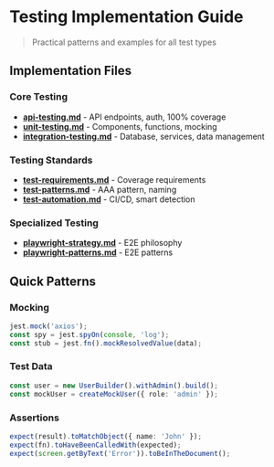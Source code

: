 # Testing Implementation Guide

> Practical patterns and examples for all test types

## Implementation Files

### Core Testing
- **[api-testing.md](./api-testing.md)** - API endpoints, auth, 100% coverage
- **[unit-testing.md](./unit-testing.md)** - Components, functions, mocking
- **[integration-testing.md](./integration-testing.md)** - Database, services, data management

### Testing Standards
- **[test-requirements.md](./test-requirements.md)** - Coverage requirements
- **[test-patterns.md](./test-patterns.md)** - AAA pattern, naming
- **[test-automation.md](./test-automation.md)** - CI/CD, smart detection

### Specialized Testing
- **[playwright-strategy.md](./playwright-strategy.md)** - E2E philosophy
- **[playwright-patterns.md](./playwright-patterns.md)** - E2E patterns

## Quick Patterns

### Mocking
```typescript
jest.mock('axios');
const spy = jest.spyOn(console, 'log');
const stub = jest.fn().mockResolvedValue(data);
```

### Test Data
```typescript
const user = new UserBuilder().withAdmin().build();
const mockUser = createMockUser({ role: 'admin' });
```

### Assertions
```typescript
expect(result).toMatchObject({ name: 'John' });
expect(fn).toHaveBeenCalledWith(expected);
expect(screen.getByText('Error')).toBeInTheDocument();
```